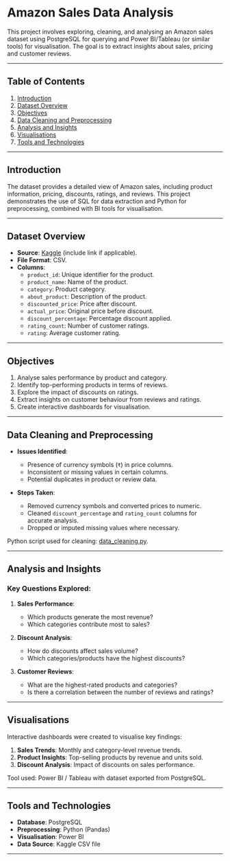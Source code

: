 # **Amazon Sales Data Analysis**

This project involves exploring, cleaning, and analysing an Amazon sales dataset using PostgreSQL for querying and Power BI/Tableau (or similar tools) for visualisation. The goal is to extract insights about sales, pricing and customer reviews.

---

## **Table of Contents**
1. [Introduction](#introduction)
2. [Dataset Overview](#dataset-overview)
3. [Objectives](#objectives)
4. [Data Cleaning and Preprocessing](#data-cleaning-and-preprocessing)
5. [Analysis and Insights](#analysis-and-insights)
6. [Visualisations](#visualisations)
7. [Tools and Technologies](#tools-and-technologies)


---

## **Introduction**

The dataset provides a detailed view of Amazon sales, including product information, pricing, discounts, ratings, and reviews. This project demonstrates the use of SQL for data extraction and Python for preprocessing, combined with BI tools for visualisation.

---

## **Dataset Overview**

- **Source**: [Kaggle]([https://kaggle.com](https://www.kaggle.com/datasets/karkavelrajaj/amazon-sales-dataset/data)) (include link if applicable).
- **File Format**: CSV.
- **Columns**:
  - `product_id`: Unique identifier for the product.
  - `product_name`: Name of the product.
  - `category`: Product category.
  - `about_product`: Description of the product.
  - `discounted_price`: Price after discount.
  - `actual_price`: Original price before discount.
  - `discount_percentage`: Percentage discount applied.
  - `rating_count`: Number of customer ratings.
  - `rating`: Average customer rating.

---

## **Objectives**

1. Analyse sales performance by product and category.
2. Identify top-performing products in terms of reviews.
3. Explore the impact of discounts on ratings.
4. Extract insights on customer behaviour from reviews and ratings.
5. Create interactive dashboards for visualisation.

---

## **Data Cleaning and Preprocessing**

- **Issues Identified**:
  - Presence of currency symbols (`₹`) in price columns.
  - Inconsistent or missing values in certain columns.
  - Potential duplicates in product or review data.

- **Steps Taken**:
  - Removed currency symbols and converted prices to numeric.
  - Cleaned `discount_percentage` and `rating_count` columns for accurate analysis.
  - Dropped or imputed missing values where necessary.

Python script used for cleaning: [data_cleaning.py](link-to-your-script).

---

## **Analysis and Insights**

### Key Questions Explored:
1. **Sales Performance**:
   - Which products generate the most revenue?
   - Which categories contribute most to sales?

2. **Discount Analysis**:
   - How do discounts affect sales volume?
   - Which categories/products have the highest discounts?

3. **Customer Reviews**:
   - What are the highest-rated products and categories?
   - Is there a correlation between the number of reviews and ratings?

---

## **Visualisations**

Interactive dashboards were created to visualise key findings:
1. **Sales Trends**: Monthly and category-level revenue trends.
2. **Product Insights**: Top-selling products by revenue and units sold.
3. **Discount Analysis**: Impact of discounts on sales performance.

Tool used: Power BI / Tableau with dataset exported from PostgreSQL.

---

## **Tools and Technologies**

- **Database**: PostgreSQL
- **Preprocessing**: Python (Pandas)
- **Visualisation**: Power BI
- **Data Source**: Kaggle CSV file

---

